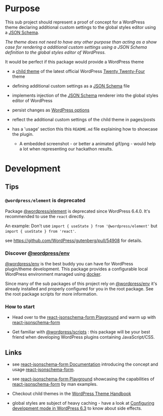 # Purpose

This sub project should represent a proof of concept for a WordPress theme declaring additional custom settings to the global styles editor using a [JSON Schema](https://rjsf-team.github.io/react-jsonschema-form/).

_The theme does not need to have any other purpose than acting as a show case for rendering a additional custom settings using a JSON Schema definition to the global styles editor of WordPress._

It would be perfect if this package would provide a WordPress theme

- a [child theme](https://developer.wordpress.org/themes/advanced-topics/child-themes/) of the latest official WordPress [Twenty Twenty-Four](https://wordpress.org/documentation/article/twenty-twenty-four/) theme

- defining additional custom settings as a [JSON Schema](https://rjsf-team.github.io/react-jsonschema-form/) file

- implements injection of the [JSON Schema](https://rjsf-team.github.io/react-jsonschema-form/) renderer into the global styles editor of WordPress

- persist changes as [WordPress options](https://developer.wordpress.org/apis/options/)

- reflect the additional custom settings of the child theme in pages/posts

- has a 'usage' section this this `README.md` file explaining how to showcase the plugin.

  - A embedded screenshot - or better a animated gif/png - would help a lot when representing our hackathon results.

# Development

## Tips

### `@wordpress/element` is deprecated

Package [@wordpress/element](https://developer.wordpress.org/block-editor/reference-guides/packages/packages-element/) is deprecated since WordPress 6.4.0. It's recommended to use the `react` directly.

An example: Don't use `import { useState } from '@wordpress/element'` but `import { useState } from 'react'`.

see https://github.com/WordPress/gutenberg/pull/54908 for details.

### Discover [@wordpress/env](https://developer.wordpress.org/block-editor/reference-guides/packages/packages-env/)

[@wordpress/env](https://developer.wordpress.org/block-editor/reference-guides/packages/packages-env/) is the best buddy you can have for WordPress plugin/theme development. This package provides a configurable local WordPress environment managed using [docker](https://docker.io).

Since many of the sub packages of this project rely on [@wordpress/env](https://developer.wordpress.org/block-editor/reference-guides/packages/packages-env/) it's already installed and properly configured for you in the root package. See the root package scripts for more information.

### How to start

* Head over to the [react-jsonschema-form Playground](https://rjsf-team.github.io/react-jsonschema-form/) and warm up with [react-jsonschema-form](https://rjsf-team.github.io/react-jsonschema-form/)

- Get familiar with [@wordpress/scripts](https://developer.wordpress.org/block-editor/reference-guides/packages/packages-scripts/) : this package will be your best friend when developing WordPress plugins containing JavaScript/CSS.

## Links

- see [react-jsonschema-form Documentation](https://rjsf-team.github.io/react-jsonschema-form/docs/) introducing the concept and usage  [react-jsonschema-form](https://github.com/rjsf-team/react-jsonschema-form).

- see [react-jsonschema-form Playground](https://rjsf-team.github.io/react-jsonschema-form/) showcasing the capabilities of [react-jsonschema-form](https://github.com/rjsf-team/react-jsonschema-form) by man examples.


- Checkout child themes in the [WordPress Theme Handbook](https://developer.wordpress.org/themes/advanced-topics/child-themes/)

- global styles are subject of heavy caching - have a look at [Configuring development mode in WordPress 6.3](https://make.wordpress.org/core/2023/07/14/configuring-development-mode-in-6-3/) to know about side effects.
